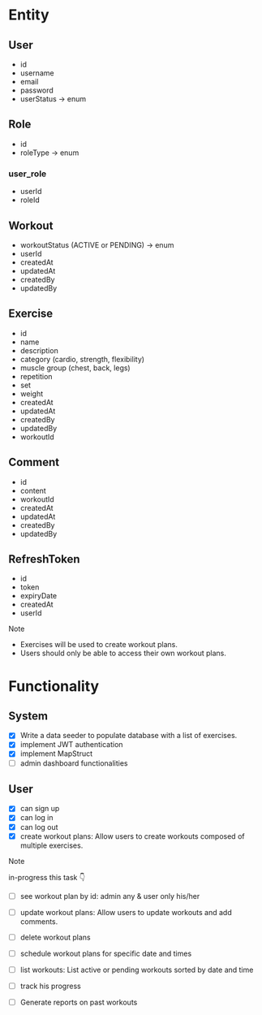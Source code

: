 # Entity
## User
* id
* username
* email
* password
* userStatus -> enum

## Role
* id
* roleType -> enum

### user_role
* userId
* roleId

## Workout
* workoutStatus (ACTIVE or PENDING) -> enum
* userId
* createdAt
* updatedAt
* createdBy
* updatedBy

## Exercise
* id
* name
* description
* category (cardio, strength, flexibility)
* muscle group (chest, back, legs)
* repetition
* set
* weight
* createdAt
* updatedAt
* createdBy
* updatedBy
* workoutId

## Comment
* id
* content
* workoutId
* createdAt
* updatedAt
* createdBy
* updatedBy

## RefreshToken
* id
* token
* expiryDate
* createdAt
* userId

> [!NOTE]
> * Exercises will be used to create workout plans.
> * Users should only be able to access their own workout plans.

# Functionality
## System
- [x] Write a data seeder to populate database with a list of exercises.
- [x] implement JWT authentication
- [x] implement MapStruct
- [ ] admin dashboard functionalities

## User
- [x] can sign up
- [x] can log in
- [x] can log out
- [x] create workout plans: Allow users to create workouts composed of multiple exercises.

> [!NOTE]
> in-progress this task 👇
- [ ] see workout plan by id: admin any & user only his/her

- [ ] update workout plans: Allow users to update workouts and add comments.
- [ ] delete workout plans
- [ ] schedule workout plans for specific date and times
- [ ] list workouts:  List active or pending workouts sorted by date and time
- [ ] track his progress
- [ ] Generate reports on past workouts

